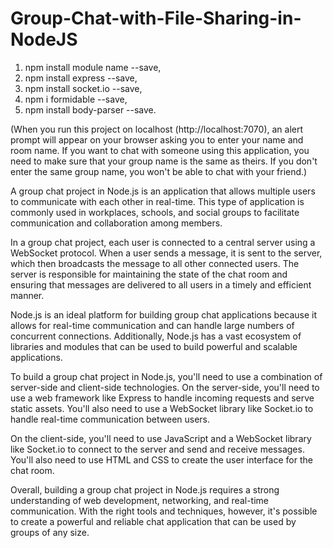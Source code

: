 # Group-Chat-with-File-Sharing-in-NodeJS

1. npm install module name --save,
2. npm install express --save,
3. npm install socket.io --save,
4. npm i formidable --save,
5. npm install body-parser --save.

(When you run this project on localhost (http://localhost:7070), an alert prompt will appear on your browser asking you to enter your name and room name. If you want to chat with someone using this application, you need to make sure that your group name is the same as theirs. If you don't enter the same group name, you won't be able to chat with your friend.) 

A group chat project in Node.js is an application that allows multiple users to communicate with each other in real-time. This type of application is commonly used in workplaces, schools, and social groups to facilitate communication and collaboration among members.

In a group chat project, each user is connected to a central server using a WebSocket protocol. When a user sends a message, it is sent to the server, which then broadcasts the message to all other connected users. The server is responsible for maintaining the state of the chat room and ensuring that messages are delivered to all users in a timely and efficient manner.

Node.js is an ideal platform for building group chat applications because it allows for real-time communication and can handle large numbers of concurrent connections. Additionally, Node.js has a vast ecosystem of libraries and modules that can be used to build powerful and scalable applications.

To build a group chat project in Node.js, you'll need to use a combination of server-side and client-side technologies. On the server-side, you'll need to use a web framework like Express to handle incoming requests and serve static assets. You'll also need to use a WebSocket library like Socket.io to handle real-time communication between users.

On the client-side, you'll need to use JavaScript and a WebSocket library like Socket.io to connect to the server and send and receive messages. You'll also need to use HTML and CSS to create the user interface for the chat room.

Overall, building a group chat project in Node.js requires a strong understanding of web development, networking, and real-time communication. With the right tools and techniques, however, it's possible to create a powerful and reliable chat application that can be used by groups of any size.
